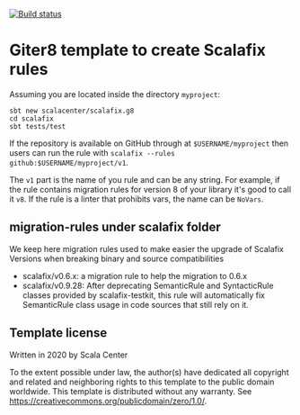 [![Build status](https://github.com/scalacenter/scalafix.g8/workflows/CI/badge.svg)](https://github.com/scalacenter/scalafix.g8/actions?query=workflow)

# Giter8 template to create Scalafix rules

Assuming you are located inside the directory `myproject`:

```
sbt new scalacenter/scalafix.g8
cd scalafix
sbt tests/test
```

If the repository is available on GitHub through at `$USERNAME/myproject`
then users can run the rule with `scalafix --rules github:$USERNAME/myproject/v1`.

The `v1` part is the name of you rule and can be any string.
For example, if the rule contains migration rules for version
8 of your library it's good to call it `v8`.
If the rule is a linter that prohibits vars, the name can be `NoVars`.


## migration-rules under scalafix folder
We keep here migration rules used to make easier the upgrade of Scalafix Versions when breaking binary and source
compatibilities

- scalafix/v0.6.x: a migration rule to help the migration to 0.6.x
- scalafix/v0.9.28: After deprecating SemanticRule and SyntacticRule classes provided by scalafix-testkit, this rule will
  automatically fix SemanticRule class usage in code sources that still rely on it.


## Template license

Written in 2020 by Scala Center

To the extent possible under law, the author(s) have dedicated all copyright and related
and neighboring rights to this template to the public domain worldwide.
This template is distributed without any warranty. See <https://creativecommons.org/publicdomain/zero/1.0/>.
